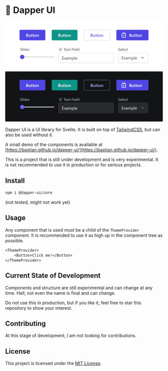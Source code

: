 # 🤵 Dapper UI

![Component Examples](.github/component-example.png)

Dapper UI is a UI library for Svelte. It is built on top of [TailwindCSS](https://tailwindcss.com/), but can also be used without it.

A small demo of the components is available at [https://bastian.github.io/dapper-ui/](https://bastian.github.io/dapper-ui/).

This is a project that is still under development and is very experimental. It is not recommended to use it in production or for serious projects.

## Install

```bash
npm i @dapper-ui/core
```

(not tested, might not work yet)

## Usage

Any component that is used must be a child of the `ThemeProvider` component. It is recommended to use it as high up in the component tree as possible.

```svelte
<ThemeProvider>
	<Button>Click me!</Button>
</ThemeProvider>
```

## Current State of Development

Components and structure are still experimental and can change at any time.
Hell, not even the name is final and can change.

Do not use this in production, but if you like it, feel free to star this repository to show your interest.

## Contributing

At this stage of development, I am not looking for contributions.

## License

This project is licensed under the [MIT License](/LICENSE).
